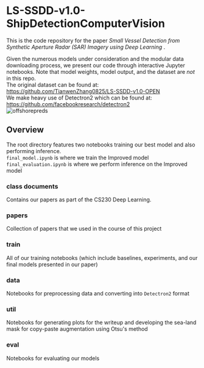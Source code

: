 # LS-SSDD-v1.0-ShipDetectionComputerVision
 
This is the code repository for the paper _Small Vessel Detection from Synthetic Aperture Radar (SAR) Imagery using Deep Learning_ .

Given the numerous models under consideration and the modular data downloading process, we present our code through interactive Jupyter notebooks.
Note that model weights, model output, and the dataset are *not* in this repo. <br/>
The original dataset can be found at: https://github.com/TianwenZhang0825/LS-SSDD-v1.0-OPEN <br/>
We make heavy use of Detectron2 which can be found at: https://github.com/facebookresearch/detectron2  <br/>
![offshorepreds](https://user-images.githubusercontent.com/43712099/111099393-a8010500-8502-11eb-9473-5e796a318688.png)
## Overview
The root directory features two notebooks training our best model and also performing inference. <br/>
`final_model.ipynb` is where we train the Improved model <br/>
`final_evaluation.ipynb` is where we perform inference on the Improved model

### class documents
Contains our papers as part of the CS230 Deep Learning.

### papers
Collection of papers that we used in the course of this project

### train
All of our training notebooks (which include baselines, experiments, and our final models presented in our paper)

### data 
Notebooks for preprocessing data and converting into `Detectron2` format

### util
Notebooks for generating plots for the writeup and developing the sea-land mask for copy-paste augmentation using Otsu's method

### eval
Notebooks for evaluating our models
